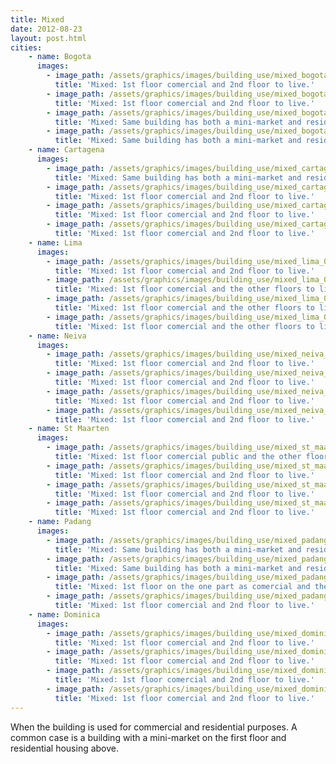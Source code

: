 ```yaml
---
title: Mixed
date: 2012-08-23
layout: post.html
cities:
    - name: Bogota
      images:
        - image_path: /assets/graphics/images/building_use/mixed_bogota_01.jpg
          title: 'Mixed: 1st floor comercial and 2nd floor to live.'
        - image_path: /assets/graphics/images/building_use/mixed_bogota_02.jpg
          title: 'Mixed: 1st floor comercial and 2nd floor to live.'
        - image_path: /assets/graphics/images/building_use/mixed_bogota_03.jpg
          title: 'Mixed: Same building has both a mini-market and residential area.'
        - image_path: /assets/graphics/images/building_use/mixed_bogota_04.jpg
          title: 'Mixed: Same building has both a mini-market and residential area.'
    - name: Cartagena
      images:
        - image_path: /assets/graphics/images/building_use/mixed_cartagena_01.jpg
          title: 'Mixed: Same building has both a mini-market and residential area.'
        - image_path: /assets/graphics/images/building_use/mixed_cartagena_02.jpg
          title: 'Mixed: 1st floor comercial and 2nd floor to live.'
        - image_path: /assets/graphics/images/building_use/mixed_cartagena_03.jpg
          title: 'Mixed: 1st floor comercial and 2nd floor to live.'
        - image_path: /assets/graphics/images/building_use/mixed_cartagena_04.jpg
          title: 'Mixed: 1st floor comercial and 2nd floor to live.'
    - name: Lima
      images:
        - image_path: /assets/graphics/images/building_use/mixed_lima_01.jpg
          title: 'Mixed: 1st floor comercial and 2nd floor to live.'
        - image_path: /assets/graphics/images/building_use/mixed_lima_02.jpg
          title: 'Mixed: 1st floor comercial and the other floors to live.'
        - image_path: /assets/graphics/images/building_use/mixed_lima_03.jpg
          title: 'Mixed: 1st floor comercial and the other floors to live.'
        - image_path: /assets/graphics/images/building_use/mixed_lima_04.jpg
          title: 'Mixed: 1st floor comercial and the other floors to live.'
    - name: Neiva
      images:
        - image_path: /assets/graphics/images/building_use/mixed_neiva_01.jpg
          title: 'Mixed: 1st floor comercial and 2nd floor to live.'
        - image_path: /assets/graphics/images/building_use/mixed_neiva_02.jpg
          title: 'Mixed: 1st floor comercial and 2nd floor to live.'
        - image_path: /assets/graphics/images/building_use/mixed_neiva_03.jpg
          title: 'Mixed: 1st floor comercial and 2nd floor to live.'
        - image_path: /assets/graphics/images/building_use/mixed_neiva_04.jpg
          title: 'Mixed: 1st floor comercial and 2nd floor to live.'
    - name: St Maarten
      images:
        - image_path: /assets/graphics/images/building_use/mixed_st_maarten_01.jpg
          title: 'Mixed: 1st floor comercial public and the other floors to live.'
        - image_path: /assets/graphics/images/building_use/mixed_st_maarten_02.jpg
          title: 'Mixed: 1st floor comercial and 2nd floor to live.'
        - image_path: /assets/graphics/images/building_use/mixed_st_maarten_03.jpg
          title: 'Mixed: 1st floor comercial and 2nd floor to live.'
        - image_path: /assets/graphics/images/building_use/mixed_st_maarten_04.jpg
          title: 'Mixed: 1st floor comercial and 2nd floor to live.'
    - name: Padang
      images:
        - image_path: /assets/graphics/images/building_use/mixed_padang_01.jpg
          title: 'Mixed: Same building has both a mini-market and residential area.'
        - image_path: /assets/graphics/images/building_use/mixed_padang_02.jpg
          title: 'Mixed: Same building has both a mini-market and residential area.'
        - image_path: /assets/graphics/images/building_use/mixed_padang_03.jpg
          title: 'Mixed: 1st floor on the one part as comercial and the other part as residential, 2nd floor residential.'
        - image_path: /assets/graphics/images/building_use/mixed_padang_04.jpg
          title: 'Mixed: 1st floor comercial and 2nd floor to live.'          
    - name: Dominica
      images:
        - image_path: /assets/graphics/images/building_use/mixed_dominica_01.jpg
          title: 'Mixed: 1st floor comercial and 2nd floor to live.'
        - image_path: /assets/graphics/images/building_use/mixed_dominica_02.jpg
          title: 'Mixed: 1st floor comercial and 2nd floor to live.'
        - image_path: /assets/graphics/images/building_use/mixed_dominica_03.jpg
          title: 'Mixed: 1st floor comercial and 2nd floor to live.'
        - image_path: /assets/graphics/images/building_use/mixed_dominica_04.jpg
          title: 'Mixed: 1st floor comercial and 2nd floor to live.'                       
---
```

When the building is used for commercial and residential purposes. A common case is a building with a mini-market on the first floor and residential housing above.